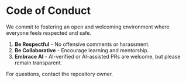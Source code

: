 # Code of Conduct

We commit to fostering an open and welcoming environment where everyone feels respected and safe.

1. **Be Respectful** - No offensive comments or harassment.
2. **Be Collaborative** - Encourage learning and mentorship.
3. **Embrace AI** - AI-verified or AI-assisted PRs are welcome, but please remain transparent.

For questions, contact the repository owner.

